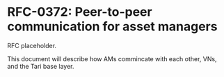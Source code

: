 # RFC-0372: Peer-to-peer communication for asset managers

RFC placeholder.

This document will describe how AMs commincate with each other, VNs, and the Tari base layer.